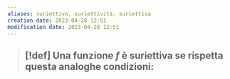 ```yaml
---
aliases: suriettiva, suriettività, suriettiva
creation date: 2023-04-28 12:51
modification date: 2023-04-28 12:51
---
```


>[!def]
>Una funzione $f$ è **suriettiva** se rispetta questa analoghe condizioni:
>- 



